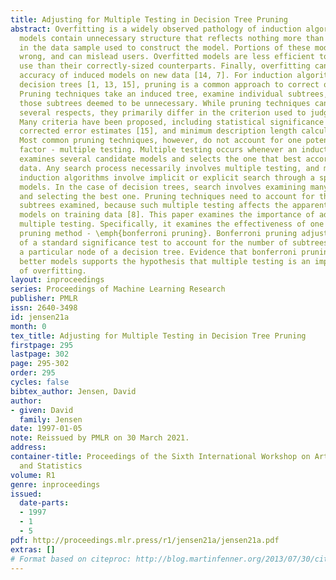 ```yaml
---
title: Adjusting for Multiple Testing in Decision Tree Pruning
abstract: Overfitting is a widely observed pathology of induction algorithms. Overfitted
  models contain unnecessary structure that reflects nothing more than random variation
  in the data sample used to construct the model. Portions of these models are literally
  wrong, and can mislead users. Overfitted models are less efficient to store and
  use than their correctly-sized counterparts. Finally, overfitting can reduce the
  accuracy of induced models on new data [14, 7]. For induction algorithms that build
  decision trees [1, 13, 15], pruning is a common approach to correct overfitting.
  Pruning techniques take an induced tree, examine individual subtrees, and remove
  those subtrees deemed to be unnecessary. While pruning techniques can differ in
  several respects, they primarily differ in the criterion used to judge subtrees.
  Many criteria have been proposed, including statistical significance tests [13],
  corrected error estimates [15], and minimum description length calculations [12].
  Most common pruning techniques, however, do not account for one potentially important
  factor - multiple testing. Multiple testing occurs whenever an induction algorithm
  examines several candidate models and selects the one that best accords with the
  data. Any search process necessarily involves multiple testing, and most common
  induction algorithms involve implicit or explicit search through a space of candidate
  models. In the case of decision trees, search involves examining many possible subtrees
  and selecting the best one. Pruning techniques need to account for the number of
  subtrees examined, because such multiple testing affects the apparent accuracy of
  models on training data [8]. This paper examines the importance of adjusting for
  multiple testing. Specifically, it examines the effectiveness of one particular
  pruning method - \emph{bonferroni pruning}. Bonferroni pruning adjusts the results
  of a standard significance test to account for the number of subtrees examined at
  a particular node of a decision tree. Evidence that bonferroni pruning leads to
  better models supports the hypothesis that multiple testing is an important cause
  of overfitting.
layout: inproceedings
series: Proceedings of Machine Learning Research
publisher: PMLR
issn: 2640-3498
id: jensen21a
month: 0
tex_title: Adjusting for Multiple Testing in Decision Tree Pruning
firstpage: 295
lastpage: 302
page: 295-302
order: 295
cycles: false
bibtex_author: Jensen, David
author:
- given: David
  family: Jensen
date: 1997-01-05
note: Reissued by PMLR on 30 March 2021.
address:
container-title: Proceedings of the Sixth International Workshop on Artificial Intelligence
  and Statistics
volume: R1
genre: inproceedings
issued:
  date-parts:
  - 1997
  - 1
  - 5
pdf: http://proceedings.mlr.press/r1/jensen21a/jensen21a.pdf
extras: []
# Format based on citeproc: http://blog.martinfenner.org/2013/07/30/citeproc-yaml-for-bibliographies/
---
```

